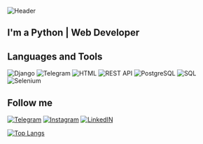 ![Header](https://github.com/QShuhrat/QShuhrat/blob/main/assets/SHUHRAT.jpg?raw=true)


## I'm a Python | Web Developer

## Languages and Tools
![Django](https://img.shields.io/badge/Django-000001?style=for-the-badge&logo=django)
![Telegram](https://img.shields.io/badge/telegram_bot-000001?style=for-the-badge&logo=telegram&logoColor=0A2C1F)
![HTML](https://img.shields.io/badge/html-000001?style=for-the-badge&logo=html5)
![REST API](https://img.shields.io/badge/REST_API-000001?style=for-the-badge&logo=fastapi)
![PostgreSQL](https://img.shields.io/badge/PostgreSQL-000001?style=for-the-badge&logo=postgresql&logoColor=28A8E8)
![SQL](https://img.shields.io/badge/SQL-000001?style=for-the-badge&logo=mysql&logoColor=28A8E8)
![Selenium](https://img.shields.io/badge/parsing-000001?style=for-the-badge&logo=selenium&logoColor=28A8E8)

## Follow me

[![Telegram](https://img.shields.io/badge/telegram-000001?style=for-the-badge&logo=telegram&logoColor=28A8E8)](https://t.me/q5huhrat)
[![Instagram](https://img.shields.io/badge/instagram-000001?style=for-the-badge&logo=instagram)](https://www.instagram.com/5huxrat/)
[![LinkedIN](https://img.shields.io/badge/LinkedIn-000001?style=for-the-badge&logo=LinkedIn&logoColor=28A8E8)](https://www.linkedin.com/in/shuhrat-qayumov-8aa503247/)

[![Top Langs](https://github-readme-stats.vercel.app/api/top-langs/?username=kshukhrat&layout=compact)](https://github.com/kshukhrat/github-readme-stats)